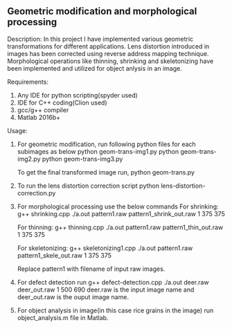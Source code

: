 ## Geometric modification and morphological processing
Description: In this project I have implemented various geometric transformations for different applications. Lens distortion introduced in images has been corrected using reverse address mapping technique. Morphological operations like thinning, shrinking and skeletonizing have been implemented and utilized for object anlysis in an image.

Requirements:
1) Any IDE for python scripting(spyder used)
2) IDE for C++ coding(Clion used)
3) gcc/g++ compiler
4) Matlab 2016b+

Usage:
1. For geometric modification, run following python files for each subimages as below
   python geom-trans-img1.py
   python geom-trans-img2.py
   python geom-trans-img3.py

   To get the final transformed image run,
   python geom-trans.py
  
2. To run the lens distortion correction script
   python lens-distortion-correction.py
  
3. For morphological processing use the below commands
   For shrinking:
   g++ shrinking.cpp
   ./a.out pattern1.raw pattern1_shrink_out.raw 1 375 375
   
   For thinning:
   g++ thinning.cpp
   ./a.out pattern1.raw pattern1_thin_out.raw 1 375 375
   
   For skeletonizing:
   g++ skeletonizing1.cpp
   ./a.out pattern1.raw pattern1_skele_out.raw 1 375 375
   
   Replace pattern1 with filename of input raw images.
   
4. For defect detection run
   g++ defect-detection.cpp
   ./a.out deer.raw deer_out.raw 1 500 690
   deer.raw is the input image name and deer_out.raw is the ouput image name.
   
5. For object analysis in image(in this case rice grains in the image) run object_analysis.m file in Matlab.
   

   
   
